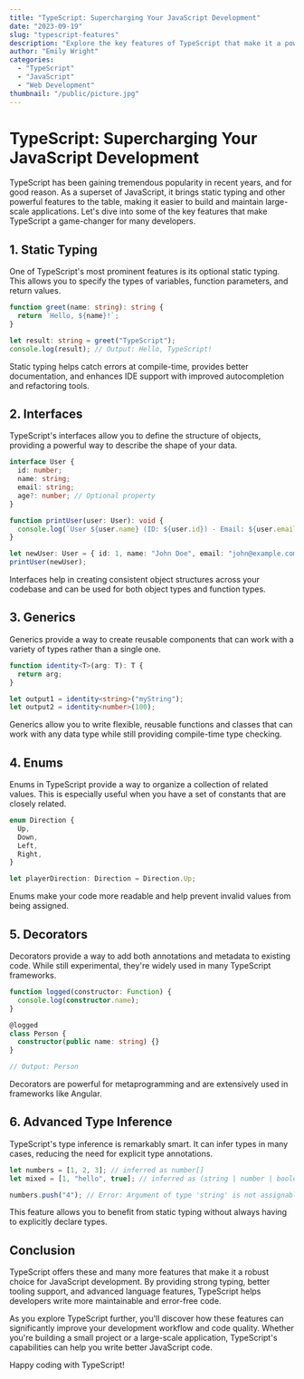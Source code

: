 ```yaml
---
title: "TypeScript: Supercharging Your JavaScript Development"
date: "2023-09-19"
slug: "typescript-features"
description: "Explore the key features of TypeScript that make it a powerful tool for building robust and maintainable JavaScript applications."
author: "Emily Wright"
categories:
  - "TypeScript"
  - "JavaScript"
  - "Web Development"
thumbnail: "/public/picture.jpg"
---
```


# TypeScript: Supercharging Your JavaScript Development

TypeScript has been gaining tremendous popularity in recent years, and for good reason. As a superset of JavaScript, it brings static typing and other powerful features to the table, making it easier to build and maintain large-scale applications. Let's dive into some of the key features that make TypeScript a game-changer for many developers.

## 1. Static Typing

One of TypeScript's most prominent features is its optional static typing. This allows you to specify the types of variables, function parameters, and return values.

```typescript
function greet(name: string): string {
  return `Hello, ${name}!`;
}

let result: string = greet("TypeScript");
console.log(result); // Output: Hello, TypeScript!
```

Static typing helps catch errors at compile-time, provides better documentation, and enhances IDE support with improved autocompletion and refactoring tools.

## 2. Interfaces

TypeScript's interfaces allow you to define the structure of objects, providing a powerful way to describe the shape of your data.

```typescript
interface User {
  id: number;
  name: string;
  email: string;
  age?: number; // Optional property
}

function printUser(user: User): void {
  console.log(`User ${user.name} (ID: ${user.id}) - Email: ${user.email}`);
}

let newUser: User = { id: 1, name: "John Doe", email: "john@example.com" };
printUser(newUser);
```

Interfaces help in creating consistent object structures across your codebase and can be used for both object types and function types.

## 3. Generics

Generics provide a way to create reusable components that can work with a variety of types rather than a single one.

```typescript
function identity<T>(arg: T): T {
  return arg;
}

let output1 = identity<string>("myString");
let output2 = identity<number>(100);
```

Generics allow you to write flexible, reusable functions and classes that can work with any data type while still providing compile-time type checking.

## 4. Enums

Enums in TypeScript provide a way to organize a collection of related values. This is especially useful when you have a set of constants that are closely related.

```typescript
enum Direction {
  Up,
  Down,
  Left,
  Right,
}

let playerDirection: Direction = Direction.Up;
```

Enums make your code more readable and help prevent invalid values from being assigned.

## 5. Decorators

Decorators provide a way to add both annotations and metadata to existing code. While still experimental, they're widely used in many TypeScript frameworks.

```typescript
function logged(constructor: Function) {
  console.log(constructor.name);
}

@logged
class Person {
  constructor(public name: string) {}
}

// Output: Person
```

Decorators are powerful for metaprogramming and are extensively used in frameworks like Angular.

## 6. Advanced Type Inference

TypeScript's type inference is remarkably smart. It can infer types in many cases, reducing the need for explicit type annotations.

```typescript
let numbers = [1, 2, 3]; // inferred as number[]
let mixed = [1, "hello", true]; // inferred as (string | number | boolean)[]

numbers.push("4"); // Error: Argument of type 'string' is not assignable to parameter of type 'number'.
```

This feature allows you to benefit from static typing without always having to explicitly declare types.

## Conclusion

TypeScript offers these and many more features that make it a robust choice for JavaScript development. By providing strong typing, better tooling support, and advanced language features, TypeScript helps developers write more maintainable and error-free code.

As you explore TypeScript further, you'll discover how these features can significantly improve your development workflow and code quality. Whether you're building a small project or a large-scale application, TypeScript's capabilities can help you write better JavaScript code.

Happy coding with TypeScript!

